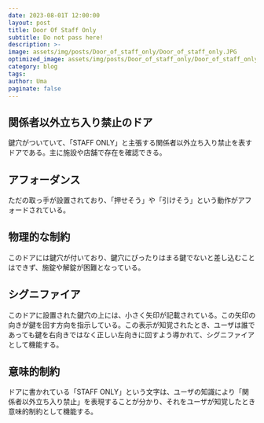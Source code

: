```yaml
---
date: 2023-08-01T 12:00:00
layout: post
title: Door Of Staff Only
subtitle: Do not pass here!
description: >-
image: assets/img/posts/Door_of_staff_only/Door_of_staff_only.JPG
optimized_image: assets/img/posts/Door_of_staff_only/Door_of_staff_only_resized_thumbnail.JPG
category: blog
tags: 
author: Uma
paginate: false
---
```


## 関係者以外立ち入り禁止のドア

鍵穴がついていて、「STAFF ONLY」と主張する関係者以外立ち入り禁止を表すドアである。主に施設や店舗で存在を確認できる。

## アフォーダンス

ただの取っ手が設置されており、「押せそう」や「引けそう」という動作がアフォードされている。

## 物理的な制約

このドアには鍵穴が付いており、鍵穴にぴったりはまる鍵でないと差し込むことはできず、施錠や解錠が困難となっている。

## シグニファイア

このドアに設置された鍵穴の上には、小さく矢印が記載されている。この矢印の向きが鍵を回す方向を指示している。この表示が知覚されたとき、ユーザは誰であっても鍵を右向きではなく正しい左向きに回すよう導かれて、シグニファイアとして機能する。

## 意味的制約

ドアに書かれている「STAFF ONLY」という文字は、ユーザの知識により「関係者以外立ち入り禁止」を表現することが分かり、それをユーザが知覚したとき意味的制約として機能する。
